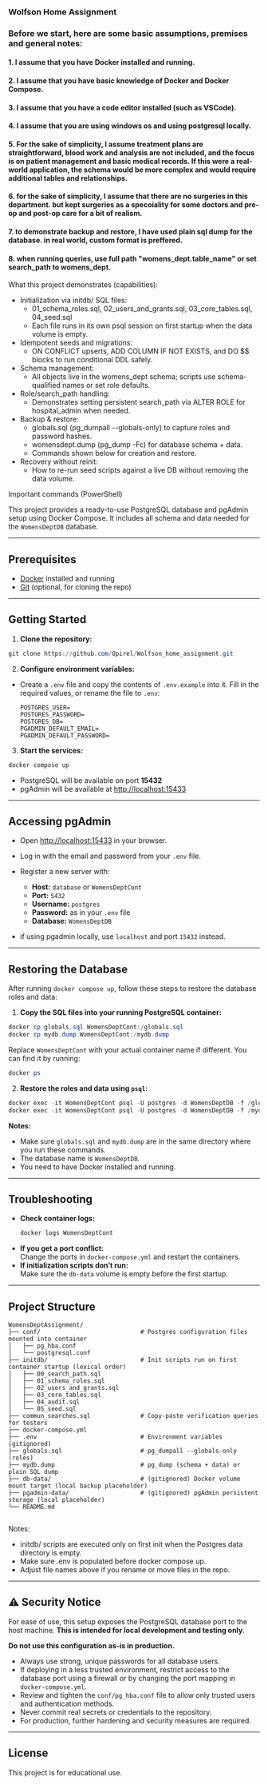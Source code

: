 ### Wolfson Home Assignment

### Before we start, here are some basic assumptions, premises and general notes:

#### 1. I assume that you have Docker installed and running.

#### 2. I assume that you have basic knowledge of Docker and Docker Compose.

#### 3. I assume that you have a code editor installed (such as VSCode).

#### 4. I assume that you are using windows os and using postgresql locally.

#### 5. For the sake of simplicity, I assume treatment plans are straightforward, blood work and analysis are not included, and the focus is on patient management and basic medical records. If this were a real-world application, the schema would be more complex and would require additional tables and relationships.

#### 6. for the sake of simplicity, I assume that there are no surgeries in this department. but kept surgeries as a specoiality for some doctors and pre-op and post-op care for a bit of realism.

#### 7. to demonstrate backup and restore, I have used plain sql dump for the database. in real world, custom format is preffered.

#### 8. when running queries, use full path "womens_dept.table_name" or set search_path to womens_dept.


What this project demonstrates (capabilities):
- Initialization via initdb/ SQL files:
  - 01_schema_roles.sql, 02_users_and_grants.sql, 03_core_tables.sql, 04_seed.sql
  - Each file runs in its own psql session on first startup when the data volume is empty.
- Idempotent seeds and migrations:
  - ON CONFLICT upserts, ADD COLUMN IF NOT EXISTS, and DO $$ blocks to run conditional DDL safely.
- Schema management:
  - All objects live in the womens_dept schema; scripts use schema-qualified names or set role defaults.
- Role/search_path handling:
  - Demonstrates setting persistent search_path via ALTER ROLE for hospital_admin when needed.
- Backup & restore:
  - globals.sql (pg_dumpall --globals-only) to capture roles and password hashes.
  - womensdept.dump (pg_dump -Fc) for database schema + data.
  - Commands shown below for creation and restore.
- Recovery without reinit:
  - How to re-run seed scripts against a live DB without removing the data volume.

Important commands (PowerShell)



This project provides a ready-to-use PostgreSQL database and pgAdmin setup using Docker Compose. It includes all schema and data needed for the `WomensDeptDB` database.

---

## Prerequisites

- [Docker](https://www.docker.com/products/docker-desktop) installed and running
- [Git](https://git-scm.com/downloads) (optional, for cloning the repo)

---

## Getting Started

1. **Clone the repository:**
  ```powershell
  git clone https://github.com/Opirel/Wolfson_home_assignment.git
  ```

2. **Configure environment variables:**
  - Create a `.env` file and copy the contents of `.env.example` into it. Fill in the required values, or rename the file to `.env`:
    ```
    POSTGRES_USER=
    POSTGRES_PASSWORD=
    POSTGRES_DB=
    PGADMIN_DEFAULT_EMAIL=
    PGADMIN_DEFAULT_PASSWORD=
    ```

3. **Start the services:**
  ```powershell
  docker compose up
  ```
  - PostgreSQL will be available on port **15432**
  - pgAdmin will be available at [http://localhost:15433](http://localhost:15433)

---

## Accessing pgAdmin

- Open [http://localhost:15433](http://localhost:15433) in your browser.
- Log in with the email and password from your `.env` file.
- Register a new server with:
  - **Host:** `database` or `WomensDeptCont`
  - **Port:** `5432`
  - **Username:** `postgres`
  - **Password:** as in your `.env` file
  - **Database:** `WomensDeptDB`


- if using pgadmin locally, use `localhost` and port `15432` instead.
---

## Restoring the Database

After running `docker compose up`, follow these steps to restore the database roles and data:

1. **Copy the SQL files into your running PostgreSQL container:**
  ```powershell
  docker cp globals.sql WomensDeptCont:/globals.sql
  docker cp mydb.dump WomensDeptCont:/mydb.dump
  ```
  Replace `WomensDeptCont` with your actual container name if different. You can find it by running:
  ```powershell
  docker ps
  ```

2. **Restore the roles and data using `psql`:**
  ```powershell
  docker exec -it WomensDeptCont psql -U postgres -d WomensDeptDB -f /globals.sql
  docker exec -it WomensDeptCont psql -U postgres -d WomensDeptDB -f /mydb.dump
  ```

**Notes:**
- Make sure `globals.sql` and `mydb.dump` are in the same directory where you run these commands.
- The database name is `WomensDeptDB`.
- You need to have Docker installed and running.

---

## Troubleshooting

- **Check container logs:**
  ```powershell
  docker logs WomensDeptCont
  ```
- **If you get a port conflict:**  
  Change the ports in `docker-compose.yml` and restart the containers.
- **If initialization scripts don’t run:**  
  Make sure the `db-data` volume is empty before the first startup.

---

## Project Structure

```
WomensDeptAssignment/
├── conf/                            # Postgres configuration files mounted into container
│   ├── pg_hba.conf
│   └── postgresql.conf
├── initdb/                          # Init scripts run on first container startup (lexical order)
│   ├── 00_search_path.sql
│   ├── 01_schema_roles.sql
│   ├── 02_users_and_grants.sql
│   ├── 03_core_tables.sql
│   ├── 04_audit.sql
│   └── 05_seed.sql
├── commun_searches.sql              # Copy-paste verification queries for testers
├── docker-compose.yml
├── .env                             # Environment variables (gitignored)
├── globals.sql                      # pg_dumpall --globals-only (roles)
├── mydb.dump                        # pg_dump (schema + data) or plain SQL dump
├── db-data/                         # (gitignored) Docker volume mount target (local backup placeholder)
├── pgadmin-data/                    # (gitignored) pgAdmin persistent storage (local placeholder)
└── README.md


```

Notes:
- initdb/ scripts are executed only on first init when the Postgres data directory is empty.
- Make sure .env is populated before docker compose up.
- Adjust file names above if you rename or move files in the repo.

---

## ⚠️ Security Notice

For ease of use, this setup exposes the PostgreSQL database port to the host machine. **This is intended for local development and testing only.**

**Do not use this configuration as-is in production.**

- Always use strong, unique passwords for all database users.
- If deploying in a less trusted environment, restrict access to the database port using a firewall or by changing the port mapping in `docker-compose.yml`.
- Review and tighten the `conf/pg_hba.conf` file to allow only trusted users and authentication methods.
- Never commit real secrets or credentials to the repository.
- For production, further hardening and security measures are required.

---

## License

This project is for educational use.

